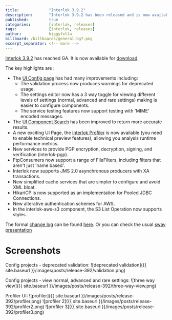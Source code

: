 ```yaml
---
title:             "Interlok 3.9.2"
description:       "Interlok 3.9.2 has been released and is now available for download."
published:         true
categories:        [interlok, releases]
tags:              [interlok, releases]
author:            higgyfella
billboard: /billboards/general-bg7.png
excerpt_separator: <!-- more -->
---
```


[Interlok 3.9.2](https://development.adaptris.net/installers/Interlok/3.9.2/) has reached GA. It is now available for [download](https://development.adaptris.net/installers/Interlok/3.9.2/).

<!-- more -->

The key highlights are :
* The [UI Config page](https://interlok.adaptris.net/interlok-docs/#/pages/ui/ui-config) has had many improvements including:
    * The validation process now produces warnings for deprecated usage.
    * The settings editor now has a 3 way toggle for viewing different levels of settings (normal, advanced and rare settings) making is easier to configure components.
    * The service testing features now support testing with 'MIME' encoded messages.
* The [UI Component Search](https://interlok.adaptris.net/interlok-docs/#/pages/ui/ui-interlok-component-search) has been improved to return more accurate results.
* A new exciting UI Page, the [Interlok Profiler](https://interlok.adaptris.net/interlok-docs/#/pages/ui/ui-profiler-monitor) is now available (you need to enable technical preview features), allowing you analysis runtime performance metrics. 
* New services to provide PGP encryption, decryption, signing, and verification (interlok-pgp).
* FtpConsumers now support a range of FileFilters, including filters that aren't just 'name based'.
* Interlok now supports JMS 2.0 asynchronous producers with XA transactions.
* New simplified cache services that are simpler to configure and avoid XML bloat.
* HikariCP is now supported as an implementation for Pooled JDBC Connections.
* New alterative authentication schemes for AWS.
* In the interlok-aws-s3 component, the S3 List Operation now supports styles.    

The formal [change log](https://interlok.adaptris.net/interlok-docs/#/pages/overview/changelog) can be found [here](https://interlok.adaptris.net/interlok-docs/#/pages/overview/changelog). 
Or you can check the usual [sway presentation](https://sway.office.com/wnC9gAv83jPKb6Z6)

# Screenshots

Config projects - deprecated validation:
![deprecated validation]({{ site.baseurl }}/images/posts/release-392/validation.png)

Config projects - view normal, advanced and rare settings:
![three way view]({{ site.baseurl }}/images/posts/release-392/three-way-view.png)

Profiler UI:
![profiler]({{ site.baseurl }}/images/posts/release-392/profiler.png)
![profiler 2]({{ site.baseurl }}/images/posts/release-392/profiler2.png)
![profiler 3]({{ site.baseurl }}/images/posts/release-392/profiler3.png)


